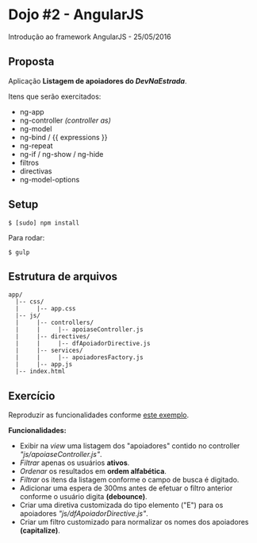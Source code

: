 # Dojo #2 - AngularJS

Introdução ao framework AngularJS - 25/05/2016

## Proposta

Aplicação **Listagem de apoiadores do _DevNaEstrada_**.

Itens que serão exercitados:
* ng-app
* ng-controller _(controller as)_
* ng-model
* ng-bind / {{ expressions }}
* ng-repeat
* ng-if / ng-show / ng-hide
* filtros
* directivas
* ng-model-options

## Setup

`$ [sudo] npm install`  

Para rodar:

`$ gulp`

## Estrutura de arquivos

```
app/
  |-- css/
  |     |-- app.css
  |-- js/
  |     |-- controllers/
  |     |     |-- apoiaseController.js
  |     |-- directives/
  |     |     |-- dfApoiadorDirective.js
  |     |-- services/
  |     |     |-- apoiadoresFactory.js
  |     |-- app.js
  |-- index.html
```

## Exercício
Reproduzir as funcionalidades conforme [este exemplo](http://codepen.io/lnfnunes/full/YqBYpQ/).

**Funcionalidades:**
* Exibir na _view_ uma listagem dos "apoiadores" contido no controller _"js/apoiaseController.js"_.
* _Filtrar_ apenas os usuários **ativos**.
* _Ordenar_ os resultados em **ordem alfabética**.
* _Filtrar_ os itens da listagem conforme o campo de busca é digitado.
* Adicionar uma espera de 300ms antes de efetuar o filtro anterior conforme o usuário digita **(debounce)**.
* Criar uma diretiva customizada do tipo elemento ("E") para os apoiadores _"js/dfApoiadorDirective.js"_.
* Criar um filtro customizado para normalizar os nomes dos apoiadores **(capitalize)**.
